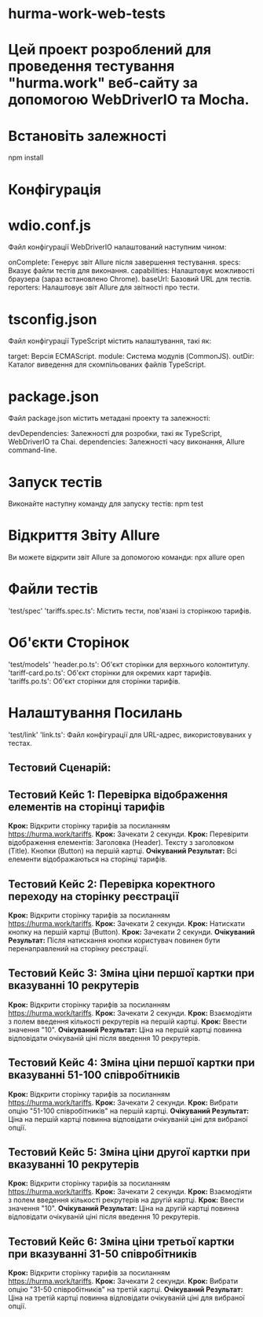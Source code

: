 # hurma-work-web-tests

# Цей проект розроблений для проведення тестування "hurma.work" веб-сайту за допомогою WebDriverIO та Mocha.

# Встановіть залежності
  npm install

# Конфігурація

# wdio.conf.js
 Файл конфігурації WebDriverIO налаштований наступним чином:

 onComplete: Генерує звіт Allure після завершення тестування.
 specs: Вказує файли тестів для виконання.
 capabilities: Налаштовує можливості браузера (зараз встановлено Chrome).
 baseUrl: Базовий URL для тестів.
 reporters: Налаштовує звіт Allure для звітності про тести.
 
# tsconfig.json
 Файл конфігурації TypeScript містить налаштування, такі як:

 target: Версія ECMAScript.
 module: Система модулів (CommonJS).
 outDir: Каталог виведення для скомпільованих файлів TypeScript.
 
# package.json
 Файл package.json містить метадані проекту та залежності:

 devDependencies: Залежності для розробки, такі як TypeScript, WebDriverIO та Chai.
 dependencies: Залежності часу виконання, Allure command-line.

# Запуск тестів
  Виконайте наступну команду для запуску тестів:
  npm test

# Відкриття Звіту Allure
  Ви можете відкрити звіт Allure за допомогою команди:
  npx allure open

# Файли тестів
'test/spec'
 'tariffs.spec.ts': Містить тести, пов'язані із сторінкою тарифів.

# Об'єкти Сторінок
'test/models'
 'header.po.ts': Об'єкт сторінки для верхнього колонтитулу.
 'tariff-card.po.ts': Об'єкт сторінки для окремих карт тарифів.
 'tariffs.po.ts': Об'єкт сторінки для сторінки тарифів.


# Налаштування Посилань
 'test/link'
 'link.ts': Файл конфігурації для URL-адрес, використовуваних у тестах.

## Тестовий Сценарій:

## Тестовий Кейс 1: Перевірка відображення елементів на сторінці тарифів
**Крок:** Відкрити сторінку тарифів за посиланням https://hurma.work/tariffs.
**Крок:** Зачекати 2 секунди.
**Крок:** Перевірити відображення елементів:
Заголовка (Header).
Тексту з заголовком (Title).
Кнопки (Button) на першій картці.
**Очікуваний Результат:** Всі елементи відображаються на сторінці тарифів.

## Тестовий Кейс 2: Перевірка коректного переходу на сторінку реєстрації
**Крок:** Відкрити сторінку тарифів за посиланням https://hurma.work/tariffs.
**Крок:** Зачекати 2 секунди.
**Крок:** Натискати кнопку на першій картці (Button).
**Крок:** Зачекати 2 секунди.
**Очікуваний Результат:** Після натискання кнопки користувач повинен бути перенаправлений на сторінку реєстрації.

## Тестовий Кейс 3: Зміна ціни першої картки при вказуванні 10 рекрутерів
**Крок:** Відкрити сторінку тарифів за посиланням https://hurma.work/tariffs.
**Крок:** Зачекати 2 секунди.
**Крок:** Взаємодіяти з полем введення кількості рекрутерів на першій картці.
**Крок:** Ввести значення "10".
**Очікуваний Результат:** Ціна на першій картці повинна відповідати очікуваній ціні після введення 10 рекрутерів.

## Тестовий Кейс 4: Зміна ціни першої картки при вказуванні 51-100 співробітників
**Крок:** Відкрити сторінку тарифів за посиланням https://hurma.work/tariffs.
**Крок:** Зачекати 2 секунди.
**Крок:** Вибрати опцію "51-100 співробітників" на першій картці.
**Очікуваний Результат:** Ціна на першій картці повинна відповідати очікуваній ціні для вибраної опції.

## Тестовий Кейс 5: Зміна ціни другої картки при вказуванні 10 рекрутерів
**Крок:** Відкрити сторінку тарифів за посиланням https://hurma.work/tariffs.
**Крок:** Зачекати 2 секунди.
**Крок:** Взаємодіяти з полем введення кількості рекрутерів на другій картці.
**Крок:** Ввести значення "10".
**Очікуваний Результат:** Ціна на другій картці повинна відповідати очікуваній ціні після введення 10 рекрутерів.

## Тестовий Кейс 6: Зміна ціни третьої картки при вказуванні 31-50 співробітників
**Крок:** Відкрити сторінку тарифів за посиланням https://hurma.work/tariffs.
**Крок:** Зачекати 2 секунди.
**Крок:** Вибрати опцію "31-50 співробітників" на третій картці.
**Очікуваний Результат:** Ціна на третій картці повинна відповідати очікуваній ціні для вибраної опції.







